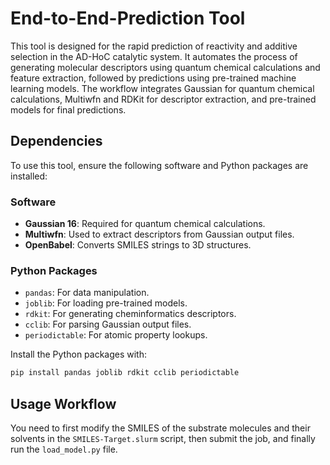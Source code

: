 # End-to-End-Prediction Tool

This tool is designed for the rapid prediction of reactivity and additive selection in the AD-HoC catalytic system. It automates the process of generating molecular descriptors using quantum chemical calculations and feature extraction, followed by predictions using pre-trained machine learning models. The workflow integrates Gaussian for quantum chemical calculations, Multiwfn and RDKit for descriptor extraction, and pre-trained models for final predictions.

## Dependencies

To use this tool, ensure the following software and Python packages are installed:

### Software

- **Gaussian 16**: Required for quantum chemical calculations. 
- **Multiwfn**: Used to extract descriptors from Gaussian output files. 
- **OpenBabel**: Converts SMILES strings to 3D structures. 

### Python Packages

- `pandas`: For data manipulation.
- `joblib`: For loading pre-trained models.
- `rdkit`: For generating cheminformatics descriptors.
- `cclib`: For parsing Gaussian output files.
- `periodictable`: For atomic property lookups.

Install the Python packages with:

```bash
pip install pandas joblib rdkit cclib periodictable
```

## Usage Workflow

You need to first modify the SMILES of the substrate molecules and their solvents in the `SMILES-Target.slurm` script, then submit the job, and finally run the `load_model.py` file.

